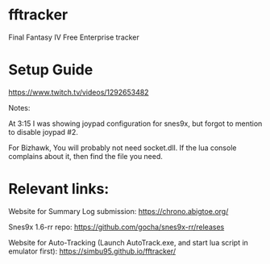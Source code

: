 # fftracker
Final Fantasy IV Free Enterprise tracker

# Setup Guide
https://www.twitch.tv/videos/1292653482

Notes: 

At 3:15 I was showing joypad configuration for snes9x, but forgot to mention to disable joypad #2. 

For Bizhawk, You will probably not need socket.dll. If the lua console complains about it, then find the file you need. 

# Relevant links: 
Website for Summary Log submission: https://chrono.abigtoe.org/

Snes9x 1.6-rr repo: https://github.com/gocha/snes9x-rr/releases

Website for Auto-Tracking (Launch AutoTrack.exe, and start lua script in emulator first): https://simbu95.github.io/fftracker/
